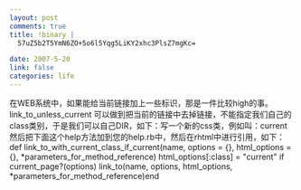 ```yaml
--- 
layout: post
comments: true
title: !binary |
  57uZ5b2T5YmN6ZO+5o6l5Yqg5LiKY2xhc3PlsZ7mgKc=

date: 2007-5-20
link: false
categories: life
---
```

在WEB系统中，如果能给当前链接加上一些标识，那是一件比较high的事。link_to_unless_current 可以做到把当前的链接中去掉链接，不能指定我们自己的class类别，于是我们可以自己DIR，如下：写一个新的css类，例如叫：current然后把下面这个help方法加到您的help.rb中，然后在rhtml中进行引用，如下：def link_to_with_current_class_if_current(name,                                           options = {},                                           html_options = {},                                           *parameters_for_method_reference)  html_options[:class] = &quot;current&quot; if current_page?(options)  link_to(name, options, html_options, *parameters_for_method_reference)end
